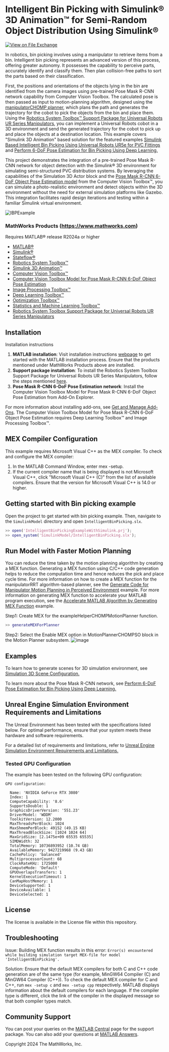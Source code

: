 # Intelligent Bin Picking with Simulink® 3D Animation™ for Semi-Random Object Distribution Using Simulink&reg;
<!-- This is the "Title of the contribution" that was approved during the Community Contribution Review Process --> 

[![View <File Exchange Title> on File Exchange](https://www.mathworks.com/matlabcentral/images/matlab-file-exchange.svg)](https://www.mathworks.com/matlabcentral/fileexchange/####-file-exchange-title)  
<!-- Add this icon to the README if this repo also appears on File Exchange via the "Connect to GitHub" feature --> 

In robotics, bin picking involves using a manipulator to retrieve items from a bin. Intelligent bin picking represents an advanced version of this process, offering greater autonomy. It possesses the capability to perceive parts, accurately identify and classify them. Then plan collision-free paths to sort the parts based on their classification. 

First, the positions and orientations of the objects lying in the bin are identified from the camera images using pre-trained Pose Mask R-CNN network capability from Computer Vision Toolbox. The calculated pose is then passed as input to motion-planning algorithm, designed using the [manipulatorCHOMP planner](https://www.mathworks.com/help/robotics/ref/manipulatorchomp.html), which plans the path and generates the trajectory for the cobot to pick the objects from the bin and place them. 
Using the [Robotics System Toolbox&trade; Support Package for Universal Robots UR Series Manipulators](https://www.mathworks.com/matlabcentral/fileexchange/117530-robotics-system-toolboxtm-support-package-for-universal-robots-ur-series-manipulators), you can implement a Universal Robots cobot in a 3D environment and send the generated trajectory for the cobot to pick up and place the objects at a destination location. This example covers "Simulink 3D Animation" based solution for the featured examples [Simulink Based Intelligent Bin Picking Using Universal Robots UR5e for PVC Fittings](https://in.mathworks.com/help/robotics/urseries/ug/simulink-intelligent-bin-pick-pvc-ur5e-example.html) and [Perform 6-DoF Pose Estimation for Bin Picking Using Deep Learning.
](https://in.mathworks.com/help/vision/ug/example-PoseEstimationForBinPickingUsingDeepLearningExample.html)

This project demonstrates the integration of a pre-trained Pose Mask R-CNN network for object detection with the Simulink&reg; 3D environment for simulating semi-structured PVC distribution systems. By leveraging the capabilities of the Simulation 3D Actor block and the [Pose Mask R-CNN 6-DoF Object Pose Estimation model](https://in.mathworks.com/matlabcentral/fileexchange/155869-computer-vision-toolbox-model-for-pose-mask-r-cnn-6-dof-object-pose-estimation) from the Computer Vision Toolbox™, you can simulate a photo-realistic environment and detect objects within the 3D environment without the need for external simulation platforms like Gazebo. This integration facilitates rapid design iterations and testing within a familiar Simulink virtual environment.

  
![IBPExample](IBPExample.gif)


<!--- If your project includes a visualation or any images or an App please include a screenshot in this README --->

<!--- Markdown supports the following HTML entities: © - &copy;  ® - &reg;  ™ - &trade;
More information about Trademarks can be found internally within the Checklist for Community Contributions and Supportfiles Confluence page--->

<!--- Please remember to delete all template related text that you are not using within your README.md ---> 

### MathWorks Products (https://www.mathworks.com)

Requires MATLAB&reg; release R2024a or higher
- [MATLAB&reg;](https://www.mathworks.com/products/matlab.html)
- [Simulink&reg;](https://in.mathworks.com/products/simulink.html)
- [Stateflow&reg;](https://in.mathworks.com/products/stateflow.html)
- [Robotics System Toolbox&trade;](https://www.mathworks.com/products/robotics.html)
- [Simulink 3D Animation&trade;](https://in.mathworks.com/products/3d-animation.html)
- [Computer Vision Toolbox&trade;](https://www.mathworks.com/products/computer-vision.html)
- [Computer Vision Toolbox Model for Pose Mask R-CNN 6-DoF Object Pose Estimation](https://in.mathworks.com/matlabcentral/fileexchange/155869-computer-vision-toolbox-model-for-pose-mask-r-cnn-6-dof-object-pose-estimation)
- [Image Processing Toolbox&trade;](https://www.mathworks.com/products/image.html)
- [Deep Learning Toolbox&trade;](https://www.mathworks.com/products/deep-learning.html)
- [Optimization Toolbox&trade;](https://www.mathworks.com/products/optimization.html)
- [Statistics and Machine Learning Toolbox&trade;](https://www.mathworks.com/products/statistics.html)
- [Robotics System Toolbox Support Package for Universal Robots UR Series Manipulators](https://www.mathworks.com/matlabcentral/fileexchange/117530-robotics-system-toolbox-support-package-for-universal-robots-ur-series-manipulators)


## Installation
Installation instructions

1. **MATLAB installation**: Visit installation instructions [webpage](https://in.mathworks.com/help/install/) to get started with the MATLAB installation process. Ensure that the products mentioned under MathWorks Products above are installed.
2. **Support package installation**:  To install the Robotics System Toolbox Support Package for Universal Robots UR Series Manipulators, follow the steps mentioned [here](https://in.mathworks.com/help/supportpkg/urseries/ug/install-support-for-manipulator-hardware.html).  
3. **Pose Mask R-CNN 6-DoF Pose Estimation network**: Install the Computer Vision Toolbox Model for Pose Mask R-CNN 6-DoF Object Pose Estimation from Add-On Explorer. 

For more information about installing add-ons, see [Get and Manage Add-Ons](https://in.mathworks.com/help/matlab/matlab_env/get-add-ons.html). The Computer Vision Toolbox Model for Pose Mask R-CNN 6-DoF Object Pose Estimation requires Deep Learning Toolbox™ and Image Processing Toolbox™.

## MEX Compiler Configuration
This example requires Microsoft Visual C++ as the MEX compiler. To check and configure the MEX compiler:

1. In the MATLAB Command Window, enter mex -setup.
2. If the current compiler name that is being displayed is not Microsoft Visual C++, click "Microsoft Visual C++ (C)" from the list of available compilers. Ensure that the version for Microsoft Visual C++ is 14.0 or higher.

## Getting started with Bin picking example
Open the project to get started with bin picking example. Then, navigate to the `SimulinkModel` directory and open `IntelligentBinPicking.slx`.

```matlab
>> open('IntelligentBinPickingExampleWithSimulink.prj');
>> open_system('SimulinkModel/IntelligentBinPicking.slx');
```
## Run Model with Faster Motion Planning
You can reduce the time taken by the motion planning algorithm by creating a MEX function. Generating a MEX function using C/C++ code generation helps to reduce the computation time and hence reduces the pick and place cycle time.
For more information on how to create a MEX function for the manipulatorRRT algorithm-based planner, see the [Generate Code for Manipulator Motion Planning in Perceived Environment](https://mathworks.com/help/robotics/ug/generate-code-for-manipulator-motion-planning-in-perceived-environment.html) example.
For more information on generating MEX function to accelerate your MATLAB program execution, see the [Accelerate MATLAB Algorithm by Generating MEX Function](https://mathworks.com/help/coder/gs/generating-mex-functions-from-matlab-code-at-the-command-line.html) example.

Step1: Create MEX for the exampleHelperCHOMPMotionPlanner function.
```matlab
>> generateMEXForPlanner
```
Step2: Select the Enable MEX option in MotionPlannerCHOMPSO block in the Motion Planner subsystem.
![image](https://github.com/Aditya-Innovacious/intelligent-bin-picking-example-with-simulink/assets/167069380/aa9cb86c-50e5-4056-86ee-5a8efe7311cd)

## Examples

To learn how to generate scenes for 3D simulation environment, see [Simulation 3D Scene Configuration.
](https://in.mathworks.com/help/driving/ref/simulation3dsceneconfiguration.html) 
  
To learn more about the Pose Mask R-CNN network, see [Perform 6-DoF Pose Estimation for Bin Picking Using Deep Learning.](https://in.mathworks.com/help/vision/ug/example-PoseEstimationForBinPickingUsingDeepLearningExample.html)
  
<!--- Make sure you have a repo set up correctly if you are to follow this formatting --->

## Unreal Engine Simulation Environment Requirements and Limitations

The Unreal Environment has been tested with the specifications listed below. For optimal performance, ensure that your system meets these hardware and software requirements. 

For a detailed list of requirements and limitations, refer to [Unreal Engine Simulation Environment Requirements and Limitations.](https://in.mathworks.com/help/sl3d/unreal-engine-simulation-environment-requirements-and-limitations.html#responsive_offcanvas)

### Tested GPU Configuration

The example has been tested on the following GPU configuration:

```plaintext
GPU configuration:

  Name: 'NVIDIA GeForce RTX 3080'
  Index: 1
  ComputeCapability: '8.6'
  SupportsDouble: 1
  GraphicsDriverVersion: '551.23'
  DriverModel: 'WDDM'
  ToolkitVersion: 12.2000
  MaxThreadsPerBlock: 1024
  MaxShmemPerBlock: 49152 (49.15 KB)
  MaxThreadBlockSize: [1024 1024 64]
  MaxGridSize: [2.1475e+09 65535 65535]
  SIMDWidth: 32
  TotalMemory: 10736893952 (10.74 GB)
  AvailableMemory: 9427219968 (9.43 GB)
  CachePolicy: 'balanced'
  MultiprocessorCount: 68
  ClockRateKHz: 1725000
  ComputeMode: 'Default'
  GPUOverlapsTransfers: 1
  KernelExecutionTimeout: 1
  CanMapHostMemory: 1
  DeviceSupported: 1
  DeviceAvailable: 1
  DeviceSelected: 1
```

## License
<!--- Make sure you have a License.txt within your Repo --->
The license is available in the License file within this repository.

## Troubleshooting
 
Issue: Building MEX function results in this error: `Error(s) encountered while building simulation target MEX-file for model 'IntelligentBinPicking'.`
 
Solution: Ensure that the default MEX compilers for both C and C++ code generation are of the same type (for example, MinGW64 Compiler (C) and MinGW64 Compiler (C++)). To check the default MEX compiler for C and C++, run `mex -setup c` and `mex -setup cpp` respectively. MATLAB displays information about the default compilers for each language. If the compiler type is different, click the link of the compiler in the displayed message so that both compiler types match.

## Community Support
You can post your queries on the [MATLAB Central](https://in.mathworks.com/matlabcentral/fileexchange/117530-robotics-system-toolboxtm-support-package-for-universal-robots-ur-series-manipulators) page for the support package.
You can also add your questions at [MATLAB Answers](https://www.mathworks.com/matlabcentral/answers/index).


Copyright 2024 The MathWorks, Inc.

<!--- Do not forget to the add the SECURITY.md to this repo --->
<!--- Add Topics #Topics to your Repo such as #MATLAB  --->

<!--- This is my comment --->

<!-- Include any Trademarks if this is the first time mentioning trademarked products (For Example:  MATLAB&reg; Simulink&reg; Trademark&trade; Simulink Test&#8482;) --> 
